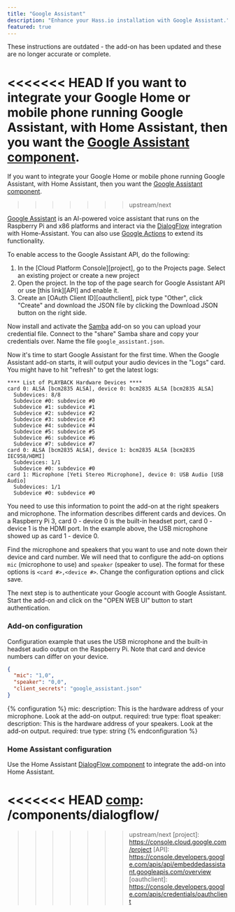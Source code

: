 ```yaml
---
title: "Google Assistant"
description: "Enhance your Hass.io installation with Google Assistant."
featured: true
---
```


<div class='note warning'>

These instructions are outdated - the add-on has been updated and these are no longer accurate or complete.

</div>

<div class='note'>

<<<<<<< HEAD
If you want to integrate your Google Home or mobile phone running Google Assistant, with Home Assistant, then you want the [Google Assistant component](/components/google_assistant/).
=======
If you want to integrate your Google Home or mobile phone running Google Assistant, with Home Assistant, then you want the [Google Assistant component](/integrations/google_assistant/).
>>>>>>> upstream/next

</div>

[Google Assistant][GoogleAssistant] is an AI-powered voice assistant that runs on the Raspberry Pi and x86 platforms and interact via the [DialogFlow][comp] integration with Home-Assistant. You can also use [Google Actions][GoogleActions] to extend its functionality.

To enable access to the Google Assistant API, do the following:

1. In the [Cloud Platform Console][project], go to the Projects page. Select an existing project or create a new project
1. Open the project. In the top of the page search for Google Assistant API or use [this link][API] and enable it.
1. Create an [OAuth Client ID][oauthclient], pick type "Other", click "Create" and download the JSON file by clicking the Download JSON button on the right side.

Now install and activate the [Samba] add-on so you can upload your credential file. Connect to the "share" Samba share and copy your credentials over. Name the file `google_assistant.json`.

Now it's time to start Google Assistant for the first time. When the Google Assistant add-on starts, it will output your audio devices in the "Logs" card. You might have to hit "refresh" to get the latest logs:

```text
**** List of PLAYBACK Hardware Devices ****
card 0: ALSA [bcm2835 ALSA], device 0: bcm2835 ALSA [bcm2835 ALSA]
  Subdevices: 8/8
  Subdevice #0: subdevice #0
  Subdevice #1: subdevice #1
  Subdevice #2: subdevice #2
  Subdevice #3: subdevice #3
  Subdevice #4: subdevice #4
  Subdevice #5: subdevice #5
  Subdevice #6: subdevice #6
  Subdevice #7: subdevice #7
card 0: ALSA [bcm2835 ALSA], device 1: bcm2835 ALSA [bcm2835 IEC958/HDMI]
  Subdevices: 1/1
  Subdevice #0: subdevice #0
card 1: Microphone [Yeti Stereo Microphone], device 0: USB Audio [USB Audio]
  Subdevices: 1/1
  Subdevice #0: subdevice #0
```

You need to use this information to point the add-on at the right speakers and microphone. The information describes different cards and devices. On a Raspberry Pi 3, card 0 - device 0 is the built-in headset port, card 0 - device 1 is the HDMI port. In the example above, the USB microphone showed up as card 1 - device 0.

Find the microphone and speakers that you want to use and note down their device and card number. We will need that to configure the add-on options `mic` (microphone to use) and `speaker` (speaker to use). The format for these options is `<card #>,<device #>`. Change the configuration options and click save.

The next step is to authenticate your Google account with Google Assistant. Start the add-on and click on the "OPEN WEB UI" button to start authentication.

### Add-on configuration

Configuration example that uses the USB microphone and the built-in headset audio output on the Raspberry Pi. Note that card and device numbers can differ on your device.

```json
{
  "mic": "1,0",
  "speaker": "0,0",
  "client_secrets": "google_assistant.json"
}
```

{% configuration %}
mic:
  description: This is the hardware address of your microphone. Look at the add-on output.
  required: true
  type: float
speaker:
  description: This is the hardware address of your speakers. Look at the add-on output.
  required: true
  type: string
{% endconfiguration %}

### Home Assistant configuration

Use the Home Assistant [DialogFlow component][comp] to integrate the add-on into Home Assistant.

[GoogleAssistant]: https://assistant.google.com/
[GoogleActions]: https://actions.google.com/
[Samba]: /addons/samba/
<<<<<<< HEAD
[comp]: /components/dialogflow/
=======
[comp]: /integrations/dialogflow/
>>>>>>> upstream/next
[project]: https://console.cloud.google.com/project
[API]: https://console.developers.google.com/apis/api/embeddedassistant.googleapis.com/overview
[oauthclient]: https://console.developers.google.com/apis/credentials/oauthclient
